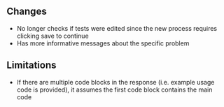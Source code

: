 ## Changes
- No longer checks if tests were edited since the new process requires clicking save to continue
- Has more informative messages about the specific problem

## Limitations
- If there are multiple code blocks in the response (i.e. example usage code is provided), it assumes the first code block contains the main code
